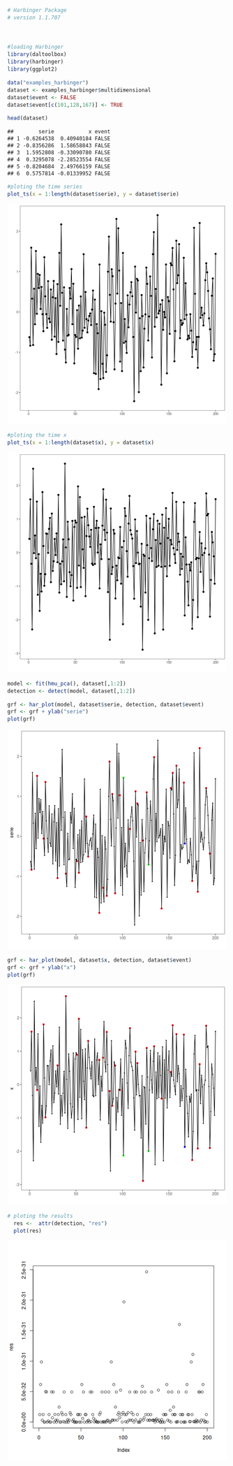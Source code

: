 
``` r
# Harbinger Package
# version 1.1.707



#loading Harbinger
library(daltoolbox)
library(harbinger) 
library(ggplot2)
```


``` r
data("examples_harbinger")
dataset <- examples_harbinger$multidimensional
dataset$event <- FALSE
dataset$event[c(101,128,167)] <- TRUE
```


``` r
head(dataset)
```

```
##        serie           x event
## 1 -0.6264538  0.40940184 FALSE
## 2 -0.8356286  1.58658843 FALSE
## 3  1.5952808 -0.33090780 FALSE
## 4  0.3295078 -2.28523554 FALSE
## 5 -0.8204684  2.49766159 FALSE
## 6  0.5757814 -0.01339952 FALSE
```


``` r
#ploting the time series
plot_ts(x = 1:length(dataset$serie), y = dataset$serie)
```

![plot of chunk unnamed-chunk-4](fig/hmu_pca/unnamed-chunk-4-1.png)


``` r
#ploting the time x
plot_ts(x = 1:length(dataset$x), y = dataset$x)
```

![plot of chunk unnamed-chunk-5](fig/hmu_pca/unnamed-chunk-5-1.png)


``` r
model <- fit(hmu_pca(), dataset[,1:2])
detection <- detect(model, dataset[,1:2])
```


``` r
grf <- har_plot(model, dataset$serie, detection, dataset$event)
grf <- grf + ylab("serie")
plot(grf)
```

![plot of chunk unnamed-chunk-7](fig/hmu_pca/unnamed-chunk-7-1.png)


``` r
grf <- har_plot(model, dataset$x, detection, dataset$event)
grf <- grf + ylab("x")
plot(grf)
```

![plot of chunk unnamed-chunk-8](fig/hmu_pca/unnamed-chunk-8-1.png)


``` r
# ploting the results
  res <-  attr(detection, "res")
  plot(res)
```

![plot of chunk unnamed-chunk-9](fig/hmu_pca/unnamed-chunk-9-1.png)
